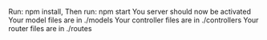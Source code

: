 Run: npm install,
Then run: npm start
You server should now be activated
Your model files are in ./models
Your controller files are in ./controllers
Your router files are in ./routes
